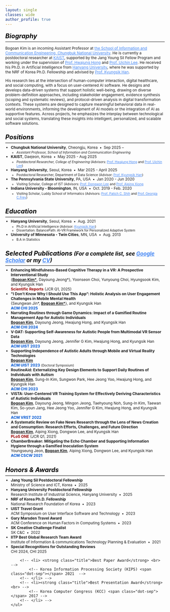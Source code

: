 ```yaml
---
layout: single
classes: wide
author_profile: true
---
```


<style>
  /* 전체 기본 텍스트 설정 */
  .page-content {
    font-size: 12px;
    line-height: 1.5;
  }

  /* Biography 위 여백 제거 */
  .page-content > .section:first-of-type {
    margin-top: 0 !important;
    padding-top: 0 !important;
  }

  /* 섹션 간 여백 최소화 */
  .section {
    scroll-margin-top: 10px;
    padding-top: 4px;
    padding-bottom: 4px;
    margin-top: 0.3em;      /* 섹션 간 간격 더 줄임 */
    margin-bottom: 0.3em;
}


  /* 섹션 제목 스타일 */
  .section-title {
    font-size: 1.25rem;
    font-weight: 700;  /* 적당한 bold 느낌 (기존보다 덜 두꺼움) */
    margin-bottom: 0.25em;
    margin-top: 0em;   /* 위쪽 여백 방지 */
    color: #000;       /* 확실히 검정색으로 강조 */
}


  /* 섹션 제목 아래 구분선: 연한 회색 + 얇음 */
  hr.sep {
    border: none;
    border-top: 1px solid #ccc;
    margin: 0.3em 0 0.4em 0;
  }

  /* 본문 글자 크기 */
  .section p,
  .section li,
  .section td,
  .section .inner-li,
  .section .paper_content {
    font-size: 0.85em;
  }

  /* 리스트 들여쓰기 */
  .my_list {
    list-style-type: disc;
    padding-left: 1.25em;
    margin-top: 0.25em;
  }

  .my_list .inner-ul {
    list-style-type: circle;
    padding-left: 1.5em;
    margin-top: 0.2em;
  }

  .inner-li {
    font-style: normal;
  }

  .dot-sep::before {
    content: " • ";
    padding: 0 0.25em;
  }

  /* 논문 정보 테이블 */
  table.my_list {
    width: 100%;
    font-size: 0.95em;
    border-collapse: collapse;
  }

  table.my_list tr {
    border: none !important;
  }

  table.my_list td {
    vertical-align: top;
    padding-bottom: 0.75em;
    border-bottom: none !important;
  }

  /* [C13] 같은 문헌 코드 스타일 */
  .paper_head {
    vertical-align: top;
    padding-right: 0.2em;
    font-weight: bold;
    white-space: nowrap;
    width: 3.5%;
    text-align: right;
  }

  .paper_content {
    padding-top: 0.6em;
    padding-bottom: 0.4em;
    border-bottom: none;
  }

  /* 좌측 이름 텍스트 크기 축소 + 검정 */
  .author__name {
    font-size: 1.0rem !important;
    font-weight: 700 !important;
    color: #000 !important;
  }

  /* 좌측 이미지: 라운드 사각형 */
  .author__avatar img {
    border-radius: 12px !important;
    object-fit: cover;
  }

  @media only screen and (max-width: 768px) {
  .author__avatar {
    margin-bottom: 0.15rem !important; /* 이미지 아래 간격 더 줄임 */
  }

  .author__content {
    margin-top: 0 !important; /* 이름과 직함 부분과 그 아래 텍스트 간격 제거 */
  }

  .author__name {
    font-size: 0.95rem !important; /* 이름 글씨 약간 작게 */
    margin-bottom: 0.1rem !important; /* 이름과 직책 사이 간격 축소 */
  }

  .author__bio {
    font-size: 0.85rem !important;  /* 직책 크기도 조금 줄임 */
    margin-bottom: 0.2rem !important; /* 직책과 내용 사이 간격도 축소 */
  }
}

@media only screen and (max-width: 768px) {
  #bio {
    margin-top: 0.5rem !important;  /* 여백 줄이기 */
    padding-top: 0.3rem !important;
  }

  .section {
    margin-top: 0.75rem !important;  /* 전체 섹션 간 여백도 축소 */
    margin-bottom: 0.75rem !important;
  }
}

  .venue.conf strong {
    color: #0056d2; /* 붉은색: 학회 */
}

  .venue.journal strong {
    color: #9b0000; /* 고동색: 저널 */
}

a {
  color: #4285f4;
}

</style>

<div id="bio" class="section">
	<h5 class="section-title">Biography</h5>
	<hr class="sep">
	<p>
  Bogoan Kim is an incoming Assistant Professor at <a href="https://inform.chungbuk.ac.kr/">the School of Information and Communication Engineering, Chungbuk National University</a>. He is currently a postdoctoral researcher at <a href="https://www.kaist.ac.kr/web/eng">KAIST</a>, supported by the Jang Young Sil Fellow Program and working under the supervision of <a href="https://dxd-lab.github.io/">Prof. Hwajung Hong</a> and <a href="https://scholar.google.co.kr/citations?user=Sc2pBzYAAAAJ&hl=en">Prof. Uichin Lee</a>. He received his Ph.D. in Artificial Intelligence from <a href="https://www.hanyang.ac.kr">Hanyang University</a>, where he was supported by the NRF of Korea Ph.D. Fellowship and advised by <a href="http://hcc.hanyang.ac.kr/">Prof. Kyungsik Han</a>.
</p>

<p>
  His research lies at the intersection of human-computer interaction, digital healthcare, and social computing, with a focus on user-centered AI software. He designs and develops data-driven systems that support holistic well-being, drawing on diverse problem-definition approaches, including stakeholder engagement, evidence synthesis (scoping and systematic reviews), and protocol-driven analysis in digital transformation contexts. These systems are designed to capture meaningful behavioral data in real-world environments, informing the development of AI models or the integration of AI as supportive features. Across projects, he emphasizes the interplay between technological and social systems, translating these insights into intelligent, personalized, and scalable software solutions.
</p>

</div>

<div id="exp" class="section">
	<h5 class="section-title">Positions</h5>
	<hr class="sep">
	<ul class="my_list">
		<li><strong class="title">Chungbuk National University</strong>, Cheongju, Korea <span class="dot-sep"></span> Sep 2025 – 
			<ul class="inner-ul">
				<li class="inner-li"> <i>Assistant Professor, School of Information and Communication Engineering</i> </li>
			</ul>
		</li>
		<li><strong class="title">KAIST</strong>, Daejeon, Korea  <span class="dot-sep"></span> May 2025 - Aug 2025
			<ul class="inner-ul">
				<li class="inner-li"> <i>Postdoctoral Researcher, College of Engineering</i> 
					(Advisors: <a href="https://dxd-lab.github.io/">Prof. Hwajung Hong</a> and <a href="https://scholar.google.co.kr/citations?user=Sc2pBzYAAAAJ&hl=en">Prof. Uichin Lee</a>) </li>
			</ul>
		</li>
		<li><strong class="title">Hanyang University</strong>, Seoul, Korea  <span class="dot-sep"></span> Mar 2025 - April 2025 
			<ul class="inner-ul">
				<li class="inner-li"> Postdoctoral Researcher, Department of Data Science 
					(Advisor: <a href="http://hcc.hanyang.ac.kr/">Prof. Kyungsik Han</a>) </li>
			</ul>
		</li>
		<li><strong class="title">The Pennsylvania State University</strong>, PA, USA <span class="dot-sep"></span> Jan 2020 - Jun 2020
			<ul class="inner-ul">
				<li class="inner-li"> Visiting Scholar, College of IST 
					(Advisors: <a href="https://pike.psu.edu/dongwon/">Prof. Dongwon Lee</a> and <a href="https://faculty.ist.psu.edu/axx29/">Prof. Aiping Xiong</a></li>
			</ul>
		</li>
		<li><strong class="title">Indiana University - Bloomington</strong>, IN, USA <span class="dot-sep"></span> Oct. 2019 - Feb. 2020 
			<ul class="inner-ul">
				<li class="inner-li"> Visiting Scholar, Luddy School of Informatics
					(Advisors: <a href="https://patshih.luddy.indiana.edu/">Prof. Patich C. Shih</a> and <a href="https://publichealth.indiana.edu/research/faculty-directory/profile.html?user=gfrey">Prof. Georgia C.Frey</a>) </li>
			</ul>
		</li>
	</ul>
</div>

<div id="edu" class="section">
	<h5 class="section-title">Education</h5>
	<hr class="sep">
	<ul class="my_list">
		<li><strong class="title">Hanyang University</strong>, Seoul, Korea <span class="dot-sep"></span> Aug. 2021
			<ul class="inner-ul">
				<li class="inner-li"> Ph.D in Artificial Intelligence
					(Advisor: <a href="http://hcc.hanyang.ac.kr/">Kyungsik Han</a>)  </li>
				<li class="inner-li"> Dissertation: BalancePath: AI-VR Framework for Personalized Adaptive System </li>
			</ul>
		</li>
		<li><strong class="title"> University of Minnesota - Twin Cities</strong>, MN, USA <span class="dot-sep"></span> Aug. 2013 <br>
			<ul class="inner-ul">
				<li class="inner-li"> B.A in Statistics </li>
			</ul>
		</li>
	</ul>
</div>


<div id="pub" class="section">
	<h5 class="section-title">Selected Publications <small>(For a complete list, see <a href="https://scholar.google.co.kr/citations?user=eiUCUwgAAAAJ&hl=en&oi=ao">Google Scholar</a> or my <a href="https://bogoankim.github.io/assets/files/CV_Bogoan_Kim.pdf">CV</a>)</small></h5>
	<hr class="sep">
	<ul class="my_list">
    <li>
      <strong class="title">Enhancing Mindfulness-Based Cognitive Therapy in a VR: A Prospective Interventional Study</strong><br>
      {<strong><u>Bogoan Kim*</u></strong>, Dayoung Jeong*}, Yoonseon Choi, Yunyoung Choi, Hyungsook Kim, and Kyungsik Han<br> 
      <span class="venue journal"><strong>Scientific Reports</strong> (JCR Q1, 2025)</span>
    </li>
    <li>
      <strong class="title">"I Don’t Know Why I Should Use This App”: Holistic Analysis on User Engagement Challenges in Mobile Mental Health</strong><br>
      {Seungwan Jin*, <strong><u>Bogoan Kim*</u></strong>}, and Kyungsik Han<br>
      <span class="venue conf"><strong>ACM CHI 2025</strong></span>
    </li>
    <li>
      <strong class="title">Narrating Routines through Game Dynamics: Impact of a Gamified Routine Management App for Autistic Individuals</strong><br>
      <strong><u>Bogoan Kim</u></strong>, Dayoung Jeong, Hwajung Hong, and Kyungsik Han<br>
      <span class="venue conf"><strong>ACM CHI 2024</strong></span>
    </li>
    <li>
      <strong class="title">V-DAT: Supporting Self-Awareness for Autistic People from Multimodal VR Sensor Data</strong><br>
      <strong><u>Bogoan Kim</u></strong>, Dayoung Jeong, Jennifer G Kim, Hwajung Hong, and Kyungsik Han<br>
      <span class="venue conf"><strong>ACM UIST 2023</strong></span>
    </li>
    <li>
      <strong class="title">Supporting Independence of Autistic Adults through Mobile and Virtual Reality Technologies</strong><br>
      <strong><u>Bogoan Kim</u></strong><br>
      <span class="venue conf"><strong>ACM UIST 2023</strong> <small>(Doctoral Symposium)</small></span>
    </li>
    <li>
      <strong class="title">RoutineAid: Externalizing Key Design Elements to Support Daily Routines of Individuals with Autism</strong><br>
      <strong><u>Bogoan Kim</u></strong>, Sung-In Kim, Sungwon Park, Hee Jeong Yoo, Hwajung Hong, and Kyungsik Han<br>
      <span class="venue conf"><strong>ACM CHI 2023</strong></span>
    </li>
    <li>
      <strong class="title">VISTA: User-Centered VR Training System for Effectively Deriving Characteristics of Autistic Individuals</strong><br>
      <strong><u>Bogoan Kim</u></strong>, Dayoung Jeong, Mingon Jeong, Taehyoung Noh, Sung-In Kim, Taewan Kim, So-youn Jang, Hee Jeong Yoo, Jennifer G Kim, Hwajung Hong, and Kyungsik Han<br>
      <span class="venue conf"><strong>ACM VRST 2022</strong></span>
    </li>
    <li>
      <strong class="title">A Systematic Review on Fake News Research through the Lens of News Creation and Consumption: Research Efforts, Challenges, and Future Direction</strong><br>
      <strong><u>Bogoan Kim</u></strong>, Aiping Xiong, Dongwon Lee, and Kyungsik Han<br>
      <span class="venue journal"><strong>PLoS ONE</strong> (JCR Q1, 2021)</span>
    </li>
    <li>
      <strong class="title">ChamberBreaker: Mitigating the Echo Chamber and Supporting Information Hygiene through a Gamified Inoculation System</strong><br>
      Youngseung Jeon, <strong><u>Bogoan Kim</u></strong>, Aiping Xiong, Dongwon Lee, and Kyungsik Han<br>
      <span class="venue conf"><strong>ACM CSCW 2021</strong></span>
    </li>
  </ul>
</div>

<!--
<table class="my_list">
		<tr>
			<td class="paper_head"> <strong>[P13]</strong></td>
			<td class="paper_content">
			<strong class='title'>"I Don’t Know Why I Should Use This App”: Holistic Analysis on User Engagement Challenges in Mobile Mental Health</strong>
			<br> 
			{Seungwan Jin*, <strong><u>Bogoan Kim*</u></strong>}, and Kyungsik Han <br> 
			<span class="venue conf"><strong>ACM CHI 2025</strong></span>
			</td>
		</tr>
		<tr>
			<td class="paper_head"> <strong>[P12]</strong></td>
			<td class="paper_content">
			<strong class='title'>Narrating Routines through Game Dynamics: Impact of a Gamified Routine Management App for Autistic Individuals</strong> <br> 
			<strong><u>Bogoan Kim</u></strong>, Dayoung Jeong, Hwajung Hong and Kyungsik Han <br> 
			<span class="venue conf"><strong>ACM CHI 2024</strong></span>
			</td>
		</tr>
		<tr>
			<td class="paper_head"> <strong>[P11]</strong></td>
			<td class="paper_content">
			<strong class='title'>Promoting Self-Efficacy of Individuals With Autism in Practicing Social Skills in the Workplace Using Virtual Reality and Physiological Sensors: Mixed Methods Study</strong> <br> 
			Sung-In Kim, So-youn Jang, Taewan Kim, <strong><u>Bogoan Kim</u></strong>, Dayoung Jeong, Taehyung Noh, Mingon Jeong, Kaely Hall, Meelim Kim, Hee Jeong Yoo, Kyungsik Han, Hwajung Hong and Jennifer G Kim <br> 
			<span class="venue journal"> <strong>JMIR Formative Research</strong> (SCIE, 2024)</span> 
			</td>
		</tr>
		<tr class="paper" style="border-bottom: 0px;">
			<td class="paper_head"> <strong>[P10]</strong></td>
			<td class="paper_content">
				<strong class='title'>V-DAT: Supporting Self-Awareness for Autistic People from Multimodal VR Sensor Data</strong> <br> 
				<strong><u>Bogoan Kim</u></strong>, Dayoung Jeong, Jennifer G Kim, Hwajung Hong, and Kyungsik Han <br> 
				<span class="venue conf"><strong>ACM UIST 2023</strong></span>
			</td>
		</tr>
		<tr>
			<td class="paper_head"> <strong>[P9]</strong></td>
			<td class="paper_content">
			<strong class='title'>RoutineAid: Externalizing Key Design Elements to Support Daily Routines of Individuals with Autis</strong> <br> 
			<strong><u>Bogoan Kim</u></strong>, Sung-In Kim, Sungwon Park, Hee Jeong Yoo, Hwajung Hong, and Kyungsik Han <br> 
			<span class="venue conf"><strong>ACM CHI 2023</strong></span>
			</td>
		</tr>
		<tr>
			<td class="paper_head"> <strong>[P8]</strong></td>
			<td class="paper_content">
			<strong class='title'>VISTA: User-Centered VR Training System for Effectively Deriving Characteristics of Autistic Individuals</strong> <br>  
			<strong><u>Bogoan Kim</u></strong>, Dayoung Jeong, Mingon Jeong, Taehyoung Noh, Sung-In Kim, Taewan Kim, So-youn Jang, Hee Jeong Yoo, Jennifer G Kim, Hwajung Hong, and Kyungsik Han <br>
			<span class="venue conf"><strong>ACM VRST 2022</strong></span>
			</td>
		</tr>
		<tr>
			<td class="paper_head"> <strong>[P7]</strong></td>
			<td class="paper_content">
			<strong class='title'>A Systematic Review on Fake News Research through the Lens of News Creation and Consumption: Research Efforts, Challenges, and Future Direction</strong> <br> 
			<strong><u>Bogoan Kim</u></strong>, Aiping Xiong, Dongwon Lee, and Kyungsik Han <br> 
			<span class="venue journal"> <strong>PLoS ONE</strong> (SCIE, 2021)</span>
			</td>
		</tr>
		<tr>
			<td class="paper_head"> <strong>[P6]</strong></td>
			<td class="paper_content">
			<strong class='title'>ChamberBreaker: Mitigating the Echo Chamber Effect and Supporting Information Hygiene through a Gamified Inoculation 				System</strong> <br> 
			Youngseung Jeon, <strong><u>Bogoan Kim</u></strong>, Aiping Xiong, Dongwon Lee, and Kyungsik Han <br> 
			<span class="venue conf"><strong>ACM CSCW 2021</strong></span>
			</td>
		</tr>
		<tr>
			<td class="paper_head"> <strong>[P5]</strong></td>
			<td class="paper_content">
			<strong class='title'>Usability Assessment of a Mobile Health Intervention for Increasing Physical Activity in Autistic Adults</strong> <br> 
			Daehyoung Lee, Georgia C Frey, Aehong Min, <strong><u>Bogoan Kim</u></strong>, Donneta J Cothran, Scott Bellini, Kyungsik Han, and Patrich C 				Shih<br> 
			<span class="venue journal"> <strong>Health Informatics Journal</strong> (SCIE, 2020)</span>
			</td>
		</tr>
		<tr>
			<td class="paper_head"> <strong>[P4]</strong></td>
			<td class="paper_content">
			<strong class='title'>PuzzleWalk: A Theory-Driven Iterative Design Inquiry of a Mobile Game for Promoting Physical Activity in Autistic 				Adults</strong> <br> 
			<strong><u>Bogoan Kim</u></strong>, Daehyoung Lee, Aehong Min, Seungwon Paik, Georgia C Frey, Scott Bellini, Kyungsik Han and Patrick C Shih <br> 
			<span class="venue journal"> <strong>PLoS ONE</strong> (SCIE, 2020)</span>
			</td>
		</tr>
		<tr>
			<td class="paper_head"> <strong>[P3]</strong></td>
			<td class="paper_content">
			<strong class='title'>No More One Liners: Bringing Context into Emoji Recommendation </strong> <br> 
			Joongyum Kim, Taesik Gong, <strong><u>Bogoan Kim</u></strong>, Jaeyeon Park, Woojeong Kim, Evey Huang, Kyungsik Han, Juho Kim, Jeonggil Ko, 
			and Sung-Ju Lee <br> 
			<span class="venue journal"> <strong>ACM Transactions on Social Computing</strong> (2020)</span>
			</td>
		</tr>
		<tr>
			<td class="paper_head"> <strong>[P2]</strong></td>
			<td class="paper_content">
			<strong class='title'>TM: The Effectiveness of Self-Regulation on Time Management through a Smartphone Application</strong> <br> 
			<strong><u>Bogoan Kim</u></strong>, Seok-Won Lee, Hwajung Hong, and Kyungsik Han <br> 
			<span class="venue journal"> <strong>IEEE Access</strong> (SCIE, 2019)</span>
			</td>
		</tr>
		<tr>
			<td class="paper_head"> <strong>[P1]</strong></td>
			<td class="paper_content">
			<strong class='title'>Photos Don’t Have Me, But How Do You Know Me?: Analyzing and Predicting Users on Instagra</strong> <br> 
			Kyungsik Han, Youngseung Jeon, <strong><u>Bogoan Kim</u></strong>, Junho Song, and Sang-Wook Kim <br> 
			<span class="venue conf"><strong>ACM UMAP 2018</strong></span>
			</td>
		</tr>
    </table>
-->
<div id="honors" class="section">
    <h5 class="section-title">Honors & Awards</h5>
    <hr class="sep">
	<ul class="my_list">
		<li> <strong class="title">Jang Young Sil Postdoctoral Fellowship</strong> <br>
			Ministry of Science and ICT, Korea<span class="dot-sep"></span> 2025
		</li>
		<li> <strong class="title">Hanyang University Postdoctoral Fellowship</strong> <br>
			Research Institute of Industrial Science, Hanyang University<span class="dot-sep"></span> 2025
		</li>
		<li> <strong class="title">NRF of Korea Ph.D. Fellowship</strong> <br>
			National Research Foundation of Korea<span class="dot-sep"></span> 2023
		</li>
		<li> <strong class="title">UIST Travel Grant</strong> <br>
			ACM Symposium on User Interface Software and Technology <span class="dot-sep"></span> 2023
		</li>
		<li> <strong class="title">Gary Marsden Travel Award</strong> <br>
			ACM Conference on Human Factors in Computing Systems <span class="dot-sep"></span> 2023
		</li>
		<li><strong class="title">SK Creative Challenge Finalist</strong> <br>
			SK C&C <span class="dot-sep"></span> 2022
		</li>
		<li><strong class="title">IITP Best Global Research Team Award</strong> <br>
			Institute of Information & communications Technology Planning & Evaluation <span class="dot-sep"></span> 2021
		</li>
		<li><strong class="title">Special Recognitions for Outstanding Reviews</strong> <br>
			CHI 2024, CHI 2025
		</li>
		
		<!-- <li> <strong class="title">Best Paper Award</strong> <br> -->
			<!-- Korea Information Processing Society (KIPS) <span class="dot-sep"></span> 2021  -->
		<!-- </li> -->
		<!-- <li><strong class="title">Best Presentation Award</strong> <br> -->
			<!-- Korea Computer Congress (KCC) <span class="dot-sep"></span> 2017 -->
		<!-- </li> -->
	</ul>
</div>
<!--
<div id="services" class="section">
    <h5 class="section-title">Professional Services</h5>
    <hr class="sep">
	<ul class="my_list">
		<li> <strong class="title">Track Co-Chair</strong> <br>
			ACM Symposium on Applied Computing (<strong>ACM SAC</strong>)<span class="dot-sep"></span> 2023 - 2025
		</li>
		<li> <strong class="title">Conference Reviewer</strong> <br>
			The ACM Web Conference (<strong>WWW</strong>) <span class="dot-sep"></span> 2023 - 2025 <br>
			The ACM SIGKDD Conference on Knowledge Discovery and Data Mining (<strong>ACM KDD</strong>) <span class="dot-sep"></span> 2021, 2022, 2024, 2025 <br>
			The IEEE International Conference on Data Mining (<strong>IEEE ICDM</strong>) <span class="dot-sep"></span> 2022, 2023 <br>
			The IEEE International Conference on Big Data (<strong>IEEE BigData</strong>), GTA3 Workshop <span class="dot-sep"></span> 2023 <br>
			The AAAI International Conference on Artificial Intelligence (<strong>AAAI</strong>) <span class="dot-sep"></span> 2021 <br>
			The ACM Symposium on Applied Computing (<strong>ACM SAC</strong>) <span class="dot-sep"></span> 2022, 2023 <br>
		</li>
		<li> <strong class="title">Journal Reviewer</strong> <br>
			The ACM Computing Surverys (<strong>ACM CSUR</strong>) <span class="dot-sep"></span> 2024 <br>
			The IEEE Transactions on Neural Networks and Learning Systems (<strong>IEEE TNNLS</strong>) <span class="dot-sep"></span> 2023 <br>
			Journal of Supercomputing <span class="dot-sep"></span> 2023 <br>
		</li>
	</ul>
</div>
-->
